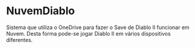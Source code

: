 # NuvemDiablo
Sistema que utiliza o OneDrive para fazer o Save de Diablo II funcionar em Nuvem. Desta forma pode-se jogar Diablo II em vários dispositivos diferentes.
